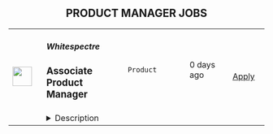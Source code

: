 <div align="center"><h2>PRODUCT MANAGER JOBS</h2></div><table><tr>
                <td width="100" height="100" rowspan="2">
                    <img src="https://wwr-pro.s3.amazonaws.com/logos/0077/4971/logo.gif" width="38px" height="auto">
                </td>
                <td width="300">
                    <h5>Whitespectre</h5>
                    <h3> Associate Product Manager</h3>
                </td>
                <td width="300">
                    <code>Product</code>
                </td>
                <td width="200">
                <text>0 days ago</text>
                </td>
                <td width="100" rowspan="2">
                <a href="https://weworkremotely.com/remote-jobs/whitespectre-associate-product-manager" align="right" target="_blank">Apply</a>
                </td>
            </tr>
            <tr>
                <td colspan="3">
                <details><summary>Description</summary>
                <img src="https://we-work-remotely.imgix.net/logos/0077/4971/logo.gif?ixlib=rails-4.0.0&w=50&h=50&dpr=2&fit=fill&auto=compress" />

<p>
  <strong>Headquarters:</strong> Remote
    <br /><strong>URL:</strong> <a href="http://www.whitespectre.com/">http://www.whitespectre.com/</a>
</p>

<div>We’re looking for a talented Associate Product Manager to join our team. This role is an excellent opportunity for candidates looking to pursue the product management career path.<br><br>
</div><div>In this role, you’ll partner closely with senior product team members to execute major roadmap initiatives and identify new opportunities. Day to day, you’ll work within a fast-moving delivery pod alongside engineering and UI/UX to design, deliver, and optimize features that drive significant business value, insights, and great user experiences. You’ll have the chance to work on products for our client partners as well as Whitepectre’s own software products.<br><br>
</div><div>
<a href="http://www.whitespectre.com/">Whitespectre</a> is a product development company that creates high-performing platforms and apps, both for our long-term client partners and our own products. Founded in 2013, we partner with both large established companies and high-growth start-ups in the US and Europe. We're a close-knit team of 70 smart and diverse architects, engineers, product managers and designers, working together remotely and growing! Only candidates from outside of the US will be considered for this role.<br><br>
</div><div>
<br><strong>In this role, you will:<br></strong><br>
</div><ul>
<li>Collaborate with the product management team/exec stakeholders to build and support product roadmaps and track achievement of key objectives</li>
<li>Translate roadmap initiatives into epics, user stories, and acceptance criteria and help define the ‘release and iterate’ strategy</li>
<li>Define and communicate detailed user stories, participate in, then lead, the team’s grooming and sprint planning sessions, and eventually ‘own’ the backlog</li>
<li>Work alongside engineering and UI/UX to create compelling user experiences and launch and optimize product features</li>
<li>Analyze and share key performance metrics, and use this data to evaluate optimizations, improve user experiences, and identify new opportunities</li>
<li>Develop a deep understanding of the business goals, end user and market to inform prioritization and strategic recommendations. Stay up to date with new ideas in relevant verticals to identify potential opportunities.</li>
<li>Present updates to internal stakeholders and clients and help drive alignment; ensure the roadmap is continuously up to date</li>
<li>Support training and implementation activities required for delivery</li>
<li>Capture customer feedback and triage production issues/bugs to ensure the best user experience</li>
<li>We work on fast iteration cycles using an agile/scrum methodology. This job is ideal for APMs who are action-oriented, self-directed and enjoy a highly collaborative, fast-paced environment.</li>
</ul><div>
<br><br>
</div><div>
<strong>The check the box requirements:<br></strong><br>
</div><ul>
<li>At least 2 years of work experience (or significant academic internships), with at least 1 year of experience in product management, product development, entrepreneurship/ start-ups, design thinking, business analytics, market strategy, or other related work.</li>
<li>Excellent verbal and written communication skills</li>
<li>Demonstrated track record of taking on new opportunities and successfully seeing them through</li>
<li>Experience working within a US, UK, or Canada-based company (or clients from those countries), or significant time in an English-first university environment</li>
<li>Availability to work full-time within a fast-moving cross-functional team, crossing over with 11am - 7pm Central European Time</li>
</ul><div>
<br><br>
</div><div>
<strong>We’re excited about candidates who are:<br></strong><br>
</div><ul>
<li>Strong collaborators and communicators, both in verbal and written communication. You’re clear and specific, and you consider the perspective and priorities of each collaborator in advance when you communicate.</li>
<li>Team players- you enjoy working in a close-knit team and learning from others. You’re skilled at building trust.</li>
<li>Excellent organizers; able to catch and juggle competing priorities while understanding the bigger project management picture to make yourself and your team successful.</li>
<li>Passionate and intellectually curious about new products, market opportunities, and product strategy.</li>
<li>Seeking a long-term, growth opportunity. While our work is fast-paced, we also work consistent hours and value stability. If you’re a ‘Digital Nomad’ and/or looking for something short-term, then we’re not the right fit for you.</li>
</ul><div>
<br><br>
</div><div>
<strong>Benefits<br></strong><br>
</div><ul>
<li>Competitive salaries, with payment in USD</li>
<li>Annual Performance &amp; Salary Reviews, with proactive career management</li>
<li>20 Days PTO &amp; 3 Charity Days annually</li>
<li>Funded face-to-face meet ups in Barcelona, as well as, South America and Asia</li>
<li>Assisted Relocation package up to $5k</li>
<li>Flexible working hours for efficient teaming in a 100% remote environment (proudly remote-first for 9 years!)</li>
<li>Free English classes &amp; educational expenses support</li>
<li>Generous Employee Referral Plan</li>
<li>Team Fitness and Charity Initiatives</li>
</ul><div>
<br><br>
</div><div>
<strong>Cultural benefits<br></strong><br>
</div><div>In addition to the above benefits, we foster an inclusive working environment that provides:<br><br>
</div><ul>
<li>Great company environment - check out <a href="https://www.glassdoor.com.ar/Reviews/Whitespectre-Reviews-E1575846.htm?countryRedirect=true">Glassdoor</a>
</li>
<li>Personalized onboardings</li>
<li>Opportunity to contribute to company-level initiatives</li>
<li>Work with a broad range of best-in-class technologies</li>
<li>Cross-company knowledge groups - improve your expertise, share your learnings and work with different technologies and tools</li>
<li>Regular brown bag learning sessions</li>
<li>An emphasis on Work-life balance</li>
</ul><div>
<br><br>
</div><div>
<strong>Interested in applying?<br></strong><br>
</div><ul>
<li>Apply by completing the form below</li>
<li>Include a brief statement on why you think you are a good fit for this role (up to 3 sentences)</li>
<li>Or email us with any questions on recruiting@whitespectre.com</li>
</ul>

<p><strong>To apply:</strong> <a href="https://weworkremotely.com/remote-jobs/whitespectre-associate-product-manager">https://weworkremotely.com/remote-jobs/whitespectre-associate-product-manager</a></p>

                </details>
                </td>
            </tr>,<tr>
                <td width="100" height="100" rowspan="2">
                    <img src="https://wwr-pro.s3.amazonaws.com/logos/0064/4850/logo.gif" width="38px" height="auto">
                </td>
                <td width="300">
                    <h5>TestGorilla</h5>
                    <h3> Growth Product Manager</h3>
                </td>
                <td width="300">
                    <code>Product</code>
                </td>
                <td width="200">
                <text>3 days ago</text>
                </td>
                <td width="100" rowspan="2">
                <a href="https://weworkremotely.com/remote-jobs/testgorilla-growth-product-manager" align="right" target="_blank">Apply</a>
                </td>
            </tr>
            <tr>
                <td colspan="3">
                <details><summary>Description</summary>
                <img src="https://we-work-remotely.imgix.net/logos/0064/4850/logo.gif?ixlib=rails-4.0.0&w=50&h=50&dpr=2&fit=fill&auto=compress" />

<p>
  <strong>Headquarters:</strong> Amsterdam, The Netherlands
    <br /><strong>URL:</strong> <a href="https://www.testgorilla.com/">https://www.testgorilla.com/</a>
</p>

<div>Hi there,</div><div><br></div><div>I’m Michel, the Head of Product at TestGorilla. We’re a fast-growing HR tech startup that helps teams make better hiring decisions faster and bias-free.</div><div><br></div><div>Over the last year, we’ve experienced tremendous growth. More than 6,000 companies have replaced CVs with our assessments to screen candidates in an unbiased and data-driven way. That growth is in part thanks to our extensive inbound marketing program. <br><br>As we look to scale our efforts in 2022 and beyond, we’re looking for a <strong> Growth Product Manager</strong> who’s passionate about joining our quest to help people land dream jobs. </div><div><br></div><div><br></div><h1><strong>What’s in it for you?</strong></h1><ul>
<li>Helping shape a fast-growing HR tech startup as an early employee</li>
<li>Fully remote position with bright, motivated, and friendly colleagues around the world </li>
<li>Chance to be at the forefront of a growing trend of Agile Marketing</li>
<li>Competitive salary + share appreciation rights (SARs)</li>
<li>Flexible hours and vacation</li>
<li>Paid parental leave </li>
<li>Remote working budget: €1,000 per year</li>
<li>Learning and development budget: 3,5% of salary</li>
</ul><div><br></div><div><br></div><h1><strong>The job in a nutshell</strong></h1><div>Reporting into our Head of Product, we are looking for a creative and highly collaborative <strong>Growth Product Manager</strong> with a solid experimentation background and an obsession over the user's needs to lead one of our new Marketing Squads. <br><br>As a Growth Product Manager in our Marketing Department, you'll collaborate with stakeholders and teams from multiple departments to help attract new users to TestGorilla, and convert them into valued customers. You will do this by developing in-depth product, customer, and market insight, translating that insight into a healthy portfolio of marketing experiments that can help us provide a better experience to our users, and validating &amp; informing our brand positioning and product strategy. </div><div><br></div><div>This is an amazing opportunity for a Growth Product Manager who is looking to embark on an entrepreneurial journey and is ready to put a dent in the universe! </div><div>
<br><br>
</div><h1><strong>You’ll spend time on the following:</strong></h1><ul>
<li>Collaborate with Test Gorilla's Product and Marketing leadership teams to help plan and execute an acquisition strategy to drive sustainable user growth</li>
<li>Prioritize a healthy portfolio of marketing experiments and marketing campaigns that can move the needle for user visits, conversion, and engagement </li>
<li>Develop a deep understanding of our users and our content through qualitative research, data analytics and experimentation </li>
<li>Form part of the Product and Engineering team by collaborating with Product Designers and Engineers - from discovery to delivery, on to monitoring after release</li>
<li>Work cross-functionally across the company to understand how Marketing can leverage our product, content, articles, creatives, and landing pages to grow our user base</li>
</ul><div><br></div><h1><strong><br>Here's what we are looking for:</strong></h1><ul>
<li>You are inspired by our mission of <em>putting people in their dream jobs</em> </li>
<li>You are fully aligned with our <a href="https://www.testgorilla.com/careers/">values </a>
</li>
<li>You are natively proficient in written English</li>
<li>You are passionate about Product Management and <a href="https://www.testgorilla.com/test-library/role-specific-skills-tests/growth-marketing-b2c-test/">Marketing</a> </li>
<li>Prior experience in a marketing role</li>
<li>Experience running experiments with lean thinking and quick iterations</li>
<li>Data-driven approach to product management and prioritization</li>
<li>Excellent stakeholder management skills</li>
<li>Mindset that always thinks MVP first</li>
<li>User psychology and marketing know-how </li>
<li>You are comfortable with the ambiguity and pace of iteration of a hyper-growth startup</li>
</ul><div><br></div><div>
<em>We typically expect candidates with at least </em><strong><em>3 years of experience in agile cross-functional product</em></strong><em> and/or marketing team to have the skills mentioned above.</em>
</div><div>
<br><br>
</div><h1><strong>Bonus points if…</strong></h1><ul>
<li>You have experience working in a SaaS company and a fast-growing startup </li>
<li>You have experience working in a Product-led growth environment</li>
<li>You have experience with Agile Marketing </li>
</ul><div><br></div><div><br></div><h1><strong>Interested?</strong></h1><div>We don’t offer rainbow glitter unicorns or dog-friendly offices (we literally don’t have an office), but we do offer real people, solid core values, and a product meant to give everyone a fair, unbiased chance at their dream jobs.</div><div>
<br>Here at TestGorilla, we eat our own dog food. We use our assessment platform to make sure we make the best hiring decisions faster and bias-free. I took one too and I enjoyed it!</div><div>
<br>So if this role sounds like a good fit for you, I’d like you to <a href="https://assessment.testgorilla.com/testtaker/publicinvitation/cc74819f-dbe4-4978-b112-8d75fc0923b2">take an assessment</a> so we can get a better idea about whether you would fit the role. It’s also a great opportunity for you to get to know our product!</div><div>
<br>If you’re hired, I’ll do everything I can to help you succeed at TestGorilla and throughout the rest of your career.</div><div><br></div>

<p><strong>To apply:</strong> <a href="https://weworkremotely.com/remote-jobs/testgorilla-growth-product-manager">https://weworkremotely.com/remote-jobs/testgorilla-growth-product-manager</a></p>

                </details>
                </td>
            </tr>,<tr>
                <td width="100" height="100" rowspan="2">
                    <img src="https://wwr-pro.s3.amazonaws.com/logos/0081/6291/logo.gif" width="38px" height="auto">
                </td>
                <td width="300">
                    <h5>Slate</h5>
                    <h3> Product Manager</h3>
                </td>
                <td width="300">
                    <code>Product</code>
                </td>
                <td width="200">
                <text>8 days ago</text>
                </td>
                <td width="100" rowspan="2">
                <a href="https://weworkremotely.com/remote-jobs/slate-product-manager" align="right" target="_blank">Apply</a>
                </td>
            </tr>
            <tr>
                <td colspan="3">
                <details><summary>Description</summary>
                <img src="https://we-work-remotely.imgix.net/logos/0081/6291/logo.gif?ixlib=rails-4.0.0&w=50&h=50&dpr=2&fit=fill&auto=compress" />

<p>
  <strong>Headquarters:</strong> Remote
    <br /><strong>URL:</strong> <a href="https://slateteams.com">https://slateteams.com</a>
</p>

<div>About the job-PRODUCT MANAGER 📱<br><br>
</div><div>🔑 THE KEY BITS</div><ul>
<li>Whereabouts: We are a fully remote company with distributed team members. For this role, we prioritize candidates who are based in the EST or any European time zones.</li>
<li>Visas: We do not sponsor work visas or relocation expenses.</li>
<li>Salary: This position is super important for us since it is brand new. Therefore, we want to take the opportunity to talk to a diverse pool of candidates who think they could be the perfect fit. With that being said we want to be transparent in sharing our budget is somewhere between $80-110k USD depending on experience and location but we are open to discussing your salary expectations during an interview.</li>
<li>Interviews: Phone Screen with People &amp; Culture Lead Nicole, Second Interview with CoFounder/CEO/Head of Product Michael, Third Interview (combined) with Project Manager Nicoleta &amp; Senior Product Designer Dawson, Fourth-a project to see more into your thinking and skills, and a Final interview with Michael &amp; Dawson</li>
<li>Ideal Start Date: ASAP</li>
<li>Reporting to: Michael Horton-CoFounder/CEO/Head of Product</li>
</ul><div><br></div><div>🌍 OUR MISSION<br><br>
</div><div>Slate has big ambitions: We were born out of our Founders’ own experiences to solve the problems we all faced with social media. We have come together out of a passion for solving problems, building a company based on the deeply held values we share, and to make social content creation effortless for brands.<br><br>
</div><div>🔎 OUR VISION<br><br>
</div><div>Our vision is to become the undisputed leader in social media content creation, by uniting all parts of the creation workflow into a one-stop solution for brands.<br><br>
</div><div>🌠 YOUR CONTRIBUTION<br><br>
</div><div>In this rapidly evolving world, Slate is always looking for new ways to disrupt the status quo, go to market faster, and optimize customer experiences. We are seeking an experienced Product Manager to lead the charge on this mission working on our Product team but also working very closely with our Engineering Team. Our current Product team includes our Co-Founder/CEO Michael, Project Manager Nicoleta, and Product Designer Dawson. The ideal candidate will have big ideas and strategies that foster an environment of collaboration and creativity. This role is ideal for someone with an entrepreneurial mindset and real-world experience distilling business value and goals into roadmaps and refined product backlogs. Most importantly, you will be integral to helping us build better products that people and businesses love to use.<br><br>
</div><div>You will:<br><br>
</div><ol>
<li>Collaborate with stakeholders, prospective users, and clients to understand and anticipate their needs to help craft vision and concept development of a product</li>
<li>Develop user stories for new features and or products</li>
<li>Develop detailed product feature specifications and ensure they’re clearly understood by the development team</li>
<li>Oversee all stages of product creation including design and development to ensure a feature/product is being implemented according to spec</li>
<li>Monitor and evaluate product progress at each stage of the process</li>
<li>Liaise with the product team and end-users to deliver updates</li>
<li>Communicate often and effectively with stakeholders throughout the project</li>
<li>Work with internal and external contacts to analyze needs and align product roadmap to strategic goals</li>
<li>Work closely with the product team to create and maintain a product backlog according to business priorities and changing requirements</li>
<li>Assess value, develop cases, and prioritize stories, epics, and themes to ensure work aligns with product strategy</li>
<li>Lead the product-release plans and set expectations for delivery of new functionalities</li>
<li>Serve as the product ambassador internally and externally, sharing knowledge and answering questions related to the product</li>
<li>Work cross-department with marketing, sales, and CS to communicate product vision and align on releases</li>
</ol><div>
<strong>Requirements<br></strong><br>📬 WE'D LOVE TO HEAR FROM YOU IF YOU MEET THESE QUALIFICATIONS:</div><ol>
<li>4+ years experience in product management in digital products (web &amp; mobile app development)</li>
<li>Understanding of business value around feature/functions</li>
<li>Outstanding communication, presentation, and leadership skills</li>
<li>Sharp analytical and problem-solving skills</li>
<li>Able to effectively manage conflicting stakeholder needs</li>
</ol><div>
<br>You also approach work in a way that emphasizes our values:</div><ul>
<li>🧑‍🤝‍🧑 #PeopleFirst: We put people first, and care about the personal well being of our colleagues. We go above and beyond for our customers and each other.</li>
<li>⛰️ #EmbraceAdventure: We are excited to take on new challenges, grow, and change in a fast changing environment. A willingness to pitch in and get outside of your comfort zone will help us thrive.</li>
<li>🚀 #Innovate to be Great: We're creative, innovative, &amp; think BIG! We’re a unique company blazing our own path. We got to where we are through creativity and innovation and are only confined by our notions of what is possible.</li>
<li>🙋‍♀️ #Win or Lose, Wear It: Celebrate your successes but also own your failures.</li>
<li>🤝 #Stronger Together: We are a team dedicated to collaboration and transparency. We keep lines of communication open and realize that we can only win if we work together.</li>
</ul><div>
<br><strong>Benefits<br></strong><br>
</div><div>WHAT WE OFFER:<br><br>
</div><ul>
<li>🏡 Fully remote - work where you want.</li>
<li>🕰 Flex hours - we just ask you be available for core meetings</li>
<li>📈 Equity options</li>
<li>🌏 Unlimited PTO policy - we mean it and encourage you to take it.</li>
<li>🩺 Medical, Dental, Vision Benefits (US-85% medical, 75% dental &amp; vision; 25% for dependents)(International-stipend)</li>
<li>💝 Health and Wellness $250 monthly stipend</li>
<li>🖥 Home office budget or co-working space allowance</li>
<li>🌱 Learning and Development Support</li>
<li>💰 401k options - US only (we hope to have a match soon)</li>
<li>👨‍👨‍👧‍👧 Work with an Amazingly Fun and Collaborative Team!!</li>
</ul><div>🌈 We support DEIB initiatives and strongly encourage women and those in traditionally underrepresented groups to apply even if you don’t check all boxes. If this job interests you and you think you have what it takes, please still get in touch. We'd love to have a chat and see if you could be a great fit.<br><br>
</div><div>🏆 Fun Fact: Slate was named to Fast Company's list of the World’s Most Innovative Companies for 2022 as No. 2 in the video category!<br><br>
</div><div>👉 View our our website: <a href="https://slateteams.com/">https://slateteams.com</a> for more information about us!<br><br>
</div><div>… WE LOOK FORWARD TO HEARING FROM YOU.</div>

<p><strong>To apply:</strong> <a href="https://weworkremotely.com/remote-jobs/slate-product-manager">https://weworkremotely.com/remote-jobs/slate-product-manager</a></p>

                </details>
                </td>
            </tr>,<tr>
                <td width="100" height="100" rowspan="2">
                    <img src="https://weworkremotely.com/assets/IsotypeV2-1ebe3dd57673f3e8d02b7490bc0faaef55d6a95d3a4aaf17298bd3ed503ae7fe.svg" width="38px" height="auto">
                </td>
                <td width="300">
                    <h5>Facet Wealth</h5>
                    <h3> Product Manager</h3>
                </td>
                <td width="300">
                    <code>Product</code>
                </td>
                <td width="200">
                <text>150 days ago</text>
                </td>
                <td width="100" rowspan="2">
                <a href="https://weworkremotely.com/remote-jobs/facet-wealth-product-manager" align="right" target="_blank">Apply</a>
                </td>
            </tr>
            <tr>
                <td colspan="3">
                <details><summary>Description</summary>
                

<p>
  <strong>Headquarters:</strong> Baltimore, MD
    <br /><strong>URL:</strong> <a href="https://facetwealth.com">https://facetwealth.com</a>
</p>

<div>Facet is a fully remote FinTech company with a mission to empower people to live more enriched lives by delivering a new standard of financial advice that elevates expectations across consumers and the industry.<br><br>
</div><div>We believe that unbiased, personalized financial advice that integrates into every facet of life is essential to living well. People’s financial lives are dynamic and ever-evolving, so we cover everything money touches–from starting a business to buying real estate to your investments and much more. Facet believes financial advice should be delivered with a fresh, human-plus-tech approach, that includes a CFP® professional–the highest certification possible.<br><br>
</div><div>
<strong>The Role:</strong><br>As a <strong>Product Manager</strong>, you will live out this value each day as you work to develop and execute on strategic product roadmaps for our investment product  to maintain Facet’s status as a premier, industry disrupting product. This role will have you be both a critical thought leader and hands-on creator for our Product team.<br><br>
</div><div>
<strong>Day-To-Day Responsibilities:<br></strong><br>
</div><ul>
<li>Collaborate cross-functionally with multiple stakeholders to develop clear and precise product roadmaps to ensure our continued development of existing products as well as new products</li>
<li>Develop requirements and determine priorities for implementations and improvements four our investment product</li>
<li>Monitor and review KPIs to understand product performance </li>
<li>Use data to make informed decisions and communicate those decisions to non-technical stakeholders</li>
<li>Develop compelling arguments to advocate for the value product updates will create for the company</li>
</ul><div>
<strong>Basic Qualifications:<br></strong><br>
</div><ul>
<li>5+ years of relevant Product experience in financial services and/or investment products</li>
<li>Demonstrated expertise following the full product lifecycle from requirements gathering through delivery</li>
<li>Experience working with engineering and product teams focusing on data &amp; code-driven products</li>
<li>Experience communicating technical requirements to non-technical audiences</li>
<li>Professional experience using SQL strongly preferable </li>
<li>Proven ability to be a strategic thinker and hands on problem solver</li>
<li>Prior experience in fintech or similar industry is a plus</li>
</ul><div>
<strong>Perks &amp; Benefits<br></strong><br>
</div><ul>
<li>$100,000-$150,000 annual salary determined by the experience, knowledge, skills, and abilities of the applicant - Please note, our salary ranges are based on current market data. Should you feel strongly that we are not in line, we highly recommend you to reach out and let us know. We are always looking to improve on building the best place for employees.</li>
<li>Equity </li>
<li>Unlimited PTO</li>
<li>All the benefits: medical, dental, and vision insurance, 401(k) with employer match, short and long term disability coverage (paid by Facet), life insurance options and paid parental leave</li>
<li>Certification reimbursement program </li>
<li>Work from anywhere in the US</li>
</ul><div>
<strong>Equal Opportunity Employer<br></strong><br>
</div><div>We’ve consciously built an equitable and inclusive culture where everyone is welcome to bring their authentic selves to work. At Facet Wealth, we specifically look for individuals of varying strengths, skills, backgrounds, and ideas. We believe this gives us a competitive advantage to better serve our clients and employees.<br><br>
</div><div>All qualified applicants will receive consideration for employment without regard to race, color, religion, gender, gender identity or expression, sexual orientation, national origin, genetics, disability, age, or veteran status.<br><br>
</div>

<p><strong>To apply:</strong> <a href="https://weworkremotely.com/remote-jobs/facet-wealth-product-manager">https://weworkremotely.com/remote-jobs/facet-wealth-product-manager</a></p>

                </details>
                </td>
            </tr>,<tr>
                <td width="100" height="100" rowspan="2">
                    <img src="https://wwr-pro.s3.amazonaws.com/logos/0064/6658/logo.gif" width="38px" height="auto">
                </td>
                <td width="300">
                    <h5>BuildBook</h5>
                    <h3> Senior Product Manager</h3>
                </td>
                <td width="300">
                    <code>Product</code>
                </td>
                <td width="200">
                <text>217 days ago</text>
                </td>
                <td width="100" rowspan="2">
                <a href="https://weworkremotely.com/remote-jobs/buildbook-senior-product-manager" align="right" target="_blank">Apply</a>
                </td>
            </tr>
            <tr>
                <td colspan="3">
                <details><summary>Description</summary>
                <img src="https://we-work-remotely.imgix.net/logos/0064/6658/logo.gif?ixlib=rails-4.0.0&w=50&h=50&dpr=2&fit=fill&auto=compress" />

<p>
  <strong>Headquarters:</strong> Greenwich, CT
    <br /><strong>URL:</strong> <a href="https://buildbook.co/">https://buildbook.co/</a>
</p>

<div>
<strong>About BuildBook</strong><br><br>
</div><div>Home remodeling and construction projects are often a stressful and painful experience – but it doesn’t have to be that way. BuildBook is on a mission to eliminate that stress and bring joy back to home improvement – for everyone involved.</div><div><br></div><div>BuildBook is the best construction management platform for home remodelers and builders. Our goal is to become the default choice for the over 550,000 small businesses focused on residential construction and remodeling. It’s a $540B dollar a year industry, and we plan to make a dent in it by creating the best product in the space. </div><div><br></div><div>Builders love us because we give them simple, powerful tools to run their business and help them keep their clients happy. Homeowners love us because we give them a feeling of control and help make renovations and new home builds less stressful.</div><div><br></div><div>We are a remote-first startup with team members all across the US. We have a small, tight-knit team, a solid product that is gaining momentum daily, and big plans for the future. As an early member of the product team, your work is going to have a major impact on the future of the product and company. You’ll ship your work often and see its impact in the hands of real people every day.</div><div>
<br><strong>About the Job</strong>
</div><div><br></div><div>As a Senior Product Manager, you will lead teams and contribute directly to the success of our pro-facing product in addition to participating in strategic discussions that define the company’s roadmap and trajectory. </div><div><br></div><div>You’ll work directly with the Head of Product &amp; Design to help prioritize, plan and execute our product roadmap, and as an early member of the product team, you’ll have a lot of opportunity for growth both as an individual contributor and/or as a leader. </div><div><br></div><div>You’ll be responsible for helping to define the product roadmap, managing agile sprints and team communications, driving the QA process, and running a tight build-measure-learn development cycle. You'll articulate and develop new product ideas with the design team through written spec, diagrams and wireframes. You’ll partner closely with engineering to ensure the most impactful ideas are scoped, built, tested, deployed, and iterated on. </div><div><br></div><div>You’ll have plenty of support along the way, working very collaboratively with the entire team – but you’ll also have the freedom to focus and execute on deep work, which we prioritize over meetings.</div><div><br></div><div>On a given day, you might be focused on shaping up a roadmap of features to work on, pitching your own ideas, chatting with a customer to understand their workflow, or providing feedback on a feature that the engineering team is working on. </div><div>
<br><strong>In your first 60 days, you will: </strong>
</div><ul>
<li>Hit the ground running: Manage the in-flight priorities across multiple platforms (web and mobile) with existing commitments and deadlines</li>
<li>Become familiar with our backlog and roadmap, and lead your team’s sprint process</li>
<li>Establish backlog grooming, prioritization, and management cadence</li>
<li>Work across Engineering, Sales, and Marketing to gather stakeholder requirements </li>
<li>Write clear product requirements and desired project outcomes</li>
<li>Scope and validate roadmap features, so they are ready to tackle in upcoming sprints</li>
<li>Get acclimated with available business and customer data and start drawing inferences and conclusions that inform product decisions</li>
<li>Research and deeply understand our customer by interviewing a few, and understanding their workflows and needs. </li>
<li>Know the competition’s features, offerings, value propositions – and help BuildBook maintain its unique edge in the industry</li>
<li>Manage quality assurance process, including feature testing, regression, and release support.</li>
</ul><div>
<br><strong>Qualities we look for:</strong>
</div><div><br></div><div><em>Curiosity</em></div><ul>
<li>You have a desire to become a domain expert in the residential construction industry</li>
<li>You’re driven to improve your tactical software management skills, are inspired by new best practices from other industries and companies, and share your acumen with the rest of the team </li>
</ul><div><em>Empathy</em></div><ul>
<li>You develop informed insights about our customers (builders, contractors, and remodelers), and can speak passionately about their needs and problems.</li>
<li>You are a helpful partner to your teammates in design, engineering, marketing, and leadership, you communicate with positivity, and focus on solutions.</li>
</ul><div><em>Discipline</em></div><ul>
<li>You are a manager of one: You take ownership, set direction, make calls, and get projects across the finish line without a lot of oversight.</li>
<li>You clarify goals, prioritize ruthlessly, course correct when needed, and deliver work quickly and confidently.</li>
<li>Your written communication is clear, concise, and effective, and you keep conversations moving forward through the development pipeline</li>
<li>You use data (market, qualitative, quantitative, and heuristic) to make informed decisions about what, when, and how to build.</li>
</ul><div>
<br><strong>To be considered, you’ll need...</strong>
</div><ul>
<li>5+ years of relevant experience in a fast-growth tech startup, at least two years in B2B SaaS space</li>
<li>Rich knowledge of mobile applications, interfaces, and development/submit/release processes</li>
<li>Experience product-managing fast-moving Agile teams</li>
<li>Code competency: a basic understanding of the capabilities and limitations of React, React Native, and related frameworks </li>
<li>Strong Analytical skills, including the ability to derive insights from data sets, analyze product usage, measure adoption, and understand client needs</li>
<li>Expert communication skills that can leverage the benefits - and overcome the drawbacks - of being a fully distributed product and engineering team</li>
<li>Experience crafting product requirements and specifications</li>
<li>Understanding of UI/UX design concepts, principles, best practices, and tools</li>
<li>An eye for - and appreciation of - good visual design and clean user experiences</li>
<li>You are inclined to being scrappy to unlock product growth</li>
<li>The ability to be autonomous, driven, and self-directed</li>
</ul><div>
<br><strong>We’ll be even more impressed if you…</strong>
</div><ul>
<li>Possess UX design skills and are comfortable in Sketch, Figma, etc.</li>
<li>Have additional ”vertical” experience, namely growth-marketing or engineering. </li>
<li>Have a track record of improving customer acquisition, feature adoption, and product growth</li>
<li>Know the residential construction space</li>
<li>Have worked on peer-to-peer communication applications</li>
<li>Are experienced in working remotely or with distributed teams</li>
</ul><div>
<strong><br>How to Apply</strong><br><br>
</div><div>Please submit a cover letter that speaks directly to this position. Tell us about yourself, and tell us what interests you about this role at BuildBook. Share your past experience, key projects, lessons learned, and what excites you about product management.</div><div><br></div><div>For selected applicants, expect 2-3 interviews with your future colleagues to talk through your past experience and approach to design. We’ll share what it’s like to work here, more details about the role, and answer any questions that you have. </div><div>
<br><strong>Compensation &amp; Benefits</strong>
</div><div>
<br>We offer competitive compensation based on your experience and capabilities, as well as:</div><ul>
<li>A generous benefits program that supports the whole you with medical, dental, vision, life, disability, and 401(k)</li>
<li>Paid holidays and flexible, take-it-as-you-need-it paid time off </li>
<li>Equity in a rapidly growing startup backed by top-tier VCs</li>
<li>Monthly tech reimbursements</li>
<li>A culture built on innovation that values big ideas, no matter where they come from</li>
</ul>

<p><strong>To apply:</strong> <a href="https://weworkremotely.com/remote-jobs/buildbook-senior-product-manager">https://weworkremotely.com/remote-jobs/buildbook-senior-product-manager</a></p>

                </details>
                </td>
            </tr>,<tr>
                <td width="100" height="100" rowspan="2">
                    <img src="https://remotive.com/job/1367600/logo" width="38px" height="auto">
                </td>
                <td width="300">
                    <h5>Medely</h5>
                    <h3>Lead Product Manager - Marketplace</h3>
                </td>
                <td width="300">
                    <code>accounting,C,data science,product manager</code>
                </td>
                <td width="200">
                <text>1 days ago</text>
                </td>
                <td width="100" rowspan="2">
                <a href="https://remotive.com/remote-jobs/product/lead-product-manager-marketplace-1367600" align="right" target="_blank">Apply</a>
                </td>
            </tr>
            <tr>
                <td colspan="3">
                <details><summary>Description</summary>
                <div><strong>THE COMPANY</strong></div>
<div> </div>
<div>Medely is the largest workforce management platform specializing in delivering healthcare professionals through an on demand marketplace. As an economic empowerment engine, Medely allows healthcare professionals instant access to high paying jobs with the freedom and flexibility to work when/where they want, while providing healthcare facilities access to the largest on-demand network of ready to work healthcare professionals.</div>
<div> </div>
<div>We believe that empowering healthcare professionals will bring more open, efficient, and increasingly higher quality to patient care. We are a team of sharp, entrepreneurial individuals who are redefining the way healthcare staffing is done. We are currently looking for candidates to join our growing team who share our enthusiasm for tackling today’s toughest challenges in healthcare.</div>
<div> </div>
<div><strong>HIGHLIGHTS</strong></div>
<div> </div>
<div>- Founded in 2016 and having recently secured their Series C, Medely is facing explosive growth in a $<a class="postings-link" href="http://3.65" rel="nofollow">3.65</a> trillion U.S. healthcare market ripe for tech disruption (Forbes, 2019).</div>
<div>- Medely’s staffing platform provides high quality, on-demand professionals to more than four thousand healthcare facilities in over 50 U.S. markets. Their network boasts over 90,000 selectively vetted and credentialed healthcare professionals including nurses, medical assistants, technicians, and specialists.</div>
<div>- Medely has consistently exceeded growth goals and is excited to continue the momentum in 2022!</div>
<div> </div>
<div><strong style="">The Opportunity</strong></div>
<div><span style="">Medely’s vision to transform how healthcare works is only realized if professionals (supply side) can seamlessly connect with facilities (demand side) through our on demand marketplace. The Marketplace Dynamics team is the connecting tissue that sits at the intersection of many teams at Medely (Pros, Facilities, internal Ops &amp; Sales teams, etc). You will be responsible for product vision and strategic decisions that impact multiple lines of business and will require a deep understanding of each team's requirements and business priorities. As the Lead Product Manager responsible for this charter, you will set the vision across Matching &amp; Pricing, and execute on it. You will help answer business critical questions like - how do we ensure and improve on an industry leading fill rate, how can we create the best match between a Pro and assignment, what should be the key elements of our pricing strategy, how should we think about dynamic pricing, what levers do we use to maintain a balanced marketplace, how should we think about trade-offs across all dimensions including reliability vs convenience vs quality. You will operate as a key thought leader and decision-maker across both business and tech, and will work with a broad set of cross-functional partners across sales, operations, engineering, data science, design, and more!Our ideal candidate for this role will be someone who thrives in a fast-paced environment, is motivated by challenging problems and constraints, and is passionate about great user experiences, scaling through technology, and combining quantitative and qualitative data to guide decision-making. </span></div>
<p><br><br></p>
<div class="h3">What you will do:</div>
<ul>
<li>Set a multi-year roadmap to make Medely the most reliable and efficient labor marketplace, while maintaining and enhancing marketplace health</li>
</ul>
<ul>
<li>Innovate on matching improvements ranging from optimizing the matching of complex job types to appropriate supply types, to crafting a world class discovery experience for pros</li>
</ul>
<ul>
<li>Set our pricing strategy accounting for more predictable and less predictable changes in supply and demand and to craft and influence customer behaviors</li>
</ul>
<ul>
<li>Define and build the levers to balance the marketplace across all vectors</li>
</ul>
<ul>
<li>Own and lead the end-to-end product development process of major features and iterations, including creating high quality PRDs, working closely with engineering, design, etc. to bring world class products to market</li>
</ul>
<ul>
<li>Monitor and measure launched products and feed insights back into the product development process</li>
</ul>
<ul>
<li>Own your numbers, drive your cross-functional team of engineers, designers, etc. to set qualitative objectives and quantitative goals - challenging all members to think ambitiously and creatively - and overachieve them</li>
</ul>
<ul>
<li>Distill vision and strategy for the team, rally all members of the cross-functional team</li>
</ul>
<ul>
<li>Clearly communicate product plans, benefits, and results to stakeholders</li>
</ul>
<p><br><br></p>
<div class="h3">What we are seeking:</div>
<ul>
<li>6+ years of PM or similar experience developing successful consumer products</li>
</ul>
<ul>
<li>Experience partnering closely with engineers and data scientists to launch analytically rigorous, algorithmic, or data products</li>
</ul>
<ul>
<li>Experience with a marketplace business is a plus</li>
</ul>
<ul>
<li>Strong customer compassion, and the ability to blend user research with data to build a prioritized product roadmap. Data driven. You always get the data you need, and you can distill it into an insightful story. Most importantly, you use data to drive strategic decisions. </li>
</ul>
<ul>
<li>Technical skills. Don’t have to have a Computer Science degree, but the ability to inform and evaluate engineering decisions</li>
</ul>
<ul>
<li>The ability to zoom out and think strategically and execute methodically</li>
</ul>
<ul>
<li>Superior verbal and written communications skills</li>
</ul>
<ul>
<li>The ability to work in a fast-paced startup environment where continuous innovation is desired</li>
</ul>
<ul>
<li>A willingness to roll up your sleeves and do whatever is necessary; general manager / owner mentality</li>
</ul>
<div>In accordance with Colorado's Equal Pay for Equal Work Act, the expected base salary range for this role in Colorado is $155,000 to $195,000.</div>
<div>This position may be eligible for additional compensation and benefits including: equity, bonus, health benefits; flexible spending account; retirement benefits; life insurance; paid time off (including PTO, paid sick leave, medical leave, floating holidays and paid holidays); and parental leave and benefits. Actual compensation will be determined by experience and other factors permitted by law. Connecticut, Ohio, Rhode Island, Nevada, NYC, Maryland and Washington all have compensation laws typically requiring that the compensation is disclosed after the first round of interviews.</div>
<div> </div>
<div><strong style="">WHY MEDELY: </strong><span style="">BENEFITS &amp; PERKS</span></div>
<div> </div>
<div>- Competitive Compensation: Based on experience and performance</div>
<div>- Long Term Incentives: 401k</div>
<div>- Healthcare Benefits: Full suite of benefits including medical, dental, and vision insurance</div>
<div>- Flexibility: We believe that work/life balance is important, so we offer three weeks of vacation and ten paid holidays</div>
<div>- Energetic team environment</div>
<div>- Purpose: Join a growing mission-oriented startup that is modernizing the healthcare industry on a national scale!</div>
<div>- Ownership: Drive meaningful business impact on a team that you’ll help build and define!</div>
<div>- Remote: Work in a digital environment with all the tools to achieve your work as though you were in the office!</div>
<div> </div>
<div> </div>
<div><em>We're an equal opportunity employer to all. We interview and hire applicants of all backgrounds, orientations, expressions, and identities.</em></div>
<div> </div>
<div><em style="">Work location is flexible if approved by Medely.</em></div>
<div><em> </em></div>
<div><em>Medely does not accept unsolicited resumes from agencies. We consider any resume (CV) or biography received from an agency or outside recruiter without prior approval from a member of the Medely Human Resources or Recruiting team to be unsolicited and gratuitous, and such submissions will not be recognized by Medely for purposes of “ownership” of the candidate. </em></div>
<div> </div>
<div><em>We are an E-Verify company.</em></div>
<img src="https://remotive.com/job/track/1367600/blank.gif?source=public_api" alt=""/>
                </details>
                </td>
            </tr></table>